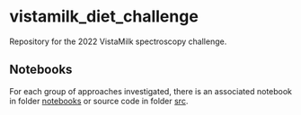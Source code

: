 # vistamilk_diet_challenge
Repository for the 2022 VistaMilk spectroscopy challenge.

## Notebooks
For each group of approaches investigated, there is an associated notebook in folder [notebooks](https://github.com/mlgig/vistamilk_diet_challenge/tree/main/notebooks) or source code in folder [src](https://github.com/mlgig/vistamilk_diet_challenge/tree/main/src).

